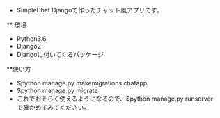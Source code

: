 * SimpleChat
Djangoで作ったチャット風アプリです。

** 環境
- Python3.6
- Django2
- Djangoに付いてくるパッケージ

**使い方
- $python manage.py makemigrations chatapp
- $python manage.py migrate
- これでおそらく使えるようになるので、$python manage.py runserver　
で確かめてみてください。
